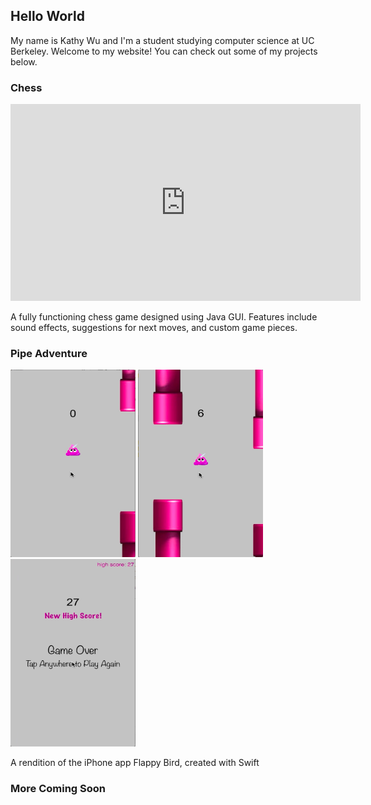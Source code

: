 ## Hello World

My name is Kathy Wu and I'm a student studying computer science at UC Berkeley. Welcome to my website! You can check out some of my projects below.

### Chess

<iframe width="560" height="315" src="https://www.youtube.com/embed/lwykg7sB6zg" frameborder="0" allow="accelerometer; autoplay; encrypted-media; gyroscope; picture-in-picture" allowfullscreen></iframe>

A fully functioning chess game designed using Java GUI. Features include sound effects, suggestions for next moves, and custom game pieces.

### Pipe Adventure

<img src="https://github.com/wukathy/wukathy.github.io/blob/master/flappy1.png" width="200" height="300" />    <img src="https://github.com/wukathy/wukathy.github.io/blob/master/flappy2.png" width="200" height="300" />    <img src="https://github.com/wukathy/wukathy.github.io/blob/master/flappy3.png" width="200" height="300" />

A rendition of the iPhone app Flappy Bird, created with Swift

### More Coming Soon
